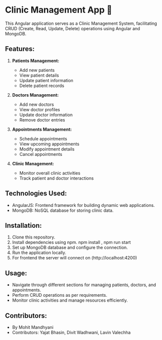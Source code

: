 # Clinic Management App 🏥

This Angular application serves as a Clinic Management System, facilitating CRUD (Create, Read, Update, Delete) operations using Angular and MongoDB.

## Features:

1. **Patients Management:**
   - Add new patients
   - View patient details
   - Update patient information
   - Delete patient records

2. **Doctors Management:**
   - Add new doctors
   - View doctor profiles
   - Update doctor information
   - Remove doctor entries

3. **Appointments Management:**
   - Schedule appointments
   - View upcoming appointments
   - Modify appointment details
   - Cancel appointments

4. **Clinic Management:**
   - Monitor overall clinic activities
   - Track patient and doctor interactions

## Technologies Used:
- AngularJS: Frontend framework for building dynamic web applications.
- MongoDB: NoSQL database for storing clinic data.

## Installation:
1. Clone this repository.
2. Install dependencies using npm.
   npm install , npm run start
4. Set up MongoDB database and configure the connection.
5. Run the application locally.
6. For frontend the server will connect on (http://localhost:4200)

## Usage:
- Navigate through different sections for managing patients, doctors, and appointments.
- Perform CRUD operations as per requirements.
- Monitor clinic activities and manage resources efficiently.

## Contributors:
- By Mohit Mandhyani
- Contributors: Yajat Bhasin, Divit Wadhwani, Lavin Valechha



